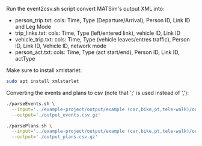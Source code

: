 Run the event2csv.sh script convert MATSim's output XML into:
- person_trip.txt: cols: Time, Type (Departure/Arrival), Person ID, Link ID and Leg Mode
- trip_links.txt: cols: Time, Type (left/entered link), vehicle ID, Link ID
- vehicle_trip.txt: cols: Time, Type (vehicle leaves/entres traffic), Person ID, Link ID, Vehicle ID, network mode
- person_act.txt: cols: Time, Type (act start/end), Person ID, Link ID, actType



Make sure to install xmlstarlet:

```bash
sudo apt install xmlstarlet
```



Converting the events and plans to csv (note that ';' is used instead of ','):

```bash
./parseEvents.sh \
  --input='../example-project/output/example (car,bike,pt,tele-walk)/output_events.xml.gz' \
  --output='./output_events.csv.gz'

./parsePlans.sh \
  --input='../example-project/output/example (car,bike,pt,tele-walk)/output_plans.xml.gz' \
  --output='./output_plans.csv.gz'
```

